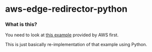 # aws-edge-redirector-python

### What is this?
You need to look at [this example](https://github.com/aws-samples/aws-lambda-redirection-at-edge) provided by AWS first.

This is just basically re-implementation of that example using Python.
